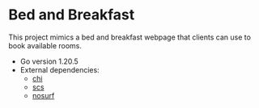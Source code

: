 # Bed and Breakfast
This project mimics a bed and breakfast webpage that clients can use to book available rooms.

- Go version 1.20.5
- External dependencies:
  - [chi](https://github.com/go-chi/chi)
  - [scs](https://github.com/alexedwards/scs)
  - [nosurf](https://github.com/justinas/nosurf)